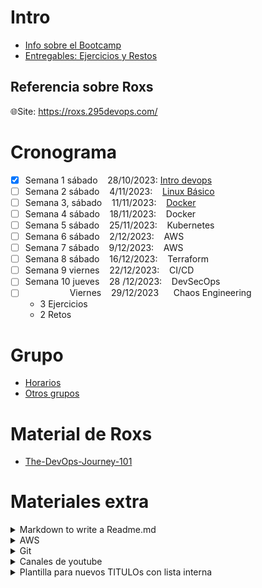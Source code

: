 # Intro
- [Info sobre el Bootcamp](https://github.com/roxsross/bootcamp-devops-2023)
- [Entregables: Ejercicios y Restos](https://reto.295devops.com/)


## Referencia sobre Roxs
🌐Site: https://roxs.295devops.com/ <br>
# Cronograma

- [x] Semana 1  sábado &nbsp;&nbsp; 28/10/2023: [Intro devops](https://www.youtube.com/watch?v=fgHBJ5Otmmw)
- [ ] Semana 2 sábado &nbsp;&nbsp;    4/11/2023: &nbsp;&nbsp; [Linux Básico](https://www.youtube.com/watch?v=ZQRCkcGSMSY&list=PLNkefP1xaOeyTQuNnd6HYVPqCWMXn-c5P&index=3)
- [ ] Semana 3, sábado &nbsp;&nbsp;  11/11/2023: &nbsp;&nbsp; [Docker](https://www.youtube.com/watch?v=TSaGCXsyVU4)
- [ ] Semana 4 sábado &nbsp;&nbsp;  18/11/2023: &nbsp;&nbsp; Docker
- [ ] Semana 5 sábado &nbsp;&nbsp; 25/11/2023: &nbsp;&nbsp; Kubernetes
- [ ] Semana 6 sábado &nbsp;&nbsp; 2/12/2023: &nbsp;&nbsp; AWS
- [ ] Semana 7 sábado &nbsp;&nbsp; 9/12/2023: &nbsp;&nbsp; AWS
- [ ] Semana 8 sábado &nbsp;&nbsp; 16/12/2023: &nbsp;&nbsp; Terraform
- [ ] Semana 9 viernes &nbsp;&nbsp; 22/12/2023: &nbsp;&nbsp; CI/CD
- [ ] Semana 10 jueves &nbsp;&nbsp; 28 /12/2023: &nbsp;&nbsp; DevSecOps
- [ ] &nbsp;&nbsp; &nbsp;&nbsp; &nbsp;&nbsp; &nbsp;&nbsp; &nbsp;&nbsp; &nbsp;&nbsp; Viernes &nbsp;&nbsp; 29/12/2023 &nbsp;&nbsp; &nbsp;&nbsp;Chaos Engineering
  - 3 Ejercicios
  - 2 Retos

# Grupo
- [Horarios](https://docs.google.com/spreadsheets/d/1OViwoNsT0SK6BkYBF9LAK52nge81xOmnaod90UK017E/edit#gid=0)<br>
- [Otros grupos](https://onedrive.live.com/edit?id=6A58A7F0ACCEC114!11010&resid=6A58A7F0ACCEC114!11010&ithint=file%2cxlsx&authkey=!AA7XkpY8AwLnNUw&wdo=2)



# Material de Roxs
- [The-DevOps-Journey-101](https://github.com/roxsross/The-DevOps-Journey-101)


# Materiales extra

  <details markdown=1>
    <summary markdown='span'> Markdown to write a Readme.md </summary>
    <ul> 
    <li> <p> <a href="https://markdown.es/">Tutorial</a> </p></li>
    </ul>  
  </details>
  
<details markdown=1><summary markdown='span'>AWS</summary>
<ul>
      <li><p><a href="https://explore.skillbuilder.aws/learn/external-ecommerce;view=none;redirectURL=?ctldoc-catalog-0=l-_es~field17-_44">SkillBuilder, catalogos de cursos oficiales de AWS, puedes usar filtros para seleccionar en espanol y el nivel</a></p>   </li>
      <li>  <p>    <a href="https://explore.skillbuilder.aws/learn/course/external/view/elearning/11458/aws-cloud-quest-cloud-practitioner">
          AWS Cloud Quest: Cloud Practitioner, 12 labs   </a>  </p>  </li>
      <li><p> <a href="https://aws.amazon.com/es/training/events/?th=tile&tile=ways&get-certified-vilt-courses-cards.sort-by=item.additionalFields.startDateSort&get-certified-vilt-courses-cards.sort-order=asc&awsf.get-certified-vilt-courses-type=*all&awsf.get-certified-vilt-courses-series=*all&awsf.get-certified-vilt-locations=*all&awsf.get-certified-vilt-countries=*all&awsf.get-certified-vilt-languages=*all&awsf.get-certified-vilt-courses-level=*all&awsf.get-certified-vilt-courses-tech-category=*all"> Eventos gratuitos</a> online, filtrar por idioma nivel, y ver usos horarios. Hay muchos talleres, donde dan acceso a labs o entrenamiento especificos </p>  </li>
      <li><p> <a href="https://awsactivationdays.splashthat.com/"> Eventos AWS</a>, de temas especificos, igual que el anterior.  </p>  </li>
      <li><p> <a href="https://partnercentral.awspartner.com/APNLogin?startURL=%2Fhome"> AWS Partner </a>, realizan muchas capacitaciones, online en vivo o por demanda, esta vinculado al skillbuilder, pero tiene mas cosas en vivo,se enfoca a empresas que son socios de AWS, y con el email corporativo se inscriben, incluso la empresa gana puntos, ya que les interesan que sus empleados esten certificados. Recomiendo apuntarse y acceder hacer el entrenamiento de <a href="https://aws.amazon.com/es/partners/training/"> AWS Partner: Accreditation (Technical) </a>, se gana una insignia, va de los fundamentos de la nube y temas relacionado de como comportarse para solucionar un problema al cliente. Depende la demanda algunas clases son muy personalizadas, con 10 estudiantes y haces nextworking con el profesor, las clases duran entre 4 y 8h o menos y obienes insignia y certificado de asistencia por aws en un dia. </p> </li>
       <li><p> <a href="url"> . </a> </p>  </li>
</ul>
</details>

  <details markdown=1>
    <summary markdown='span'>     Git </summary>
    <ul>
       <li> <p> Nota: no se olviden hacer fecth and pull para traer nuevos cambios.</p></li>
      <li> <p> <a href="https://pdfhost.io/v/86qKU30pz_GitVsGithub_2">Poster</a></p></li> 
      <li><p><a href="https://ohmygit.org/">Oh my git = game about learning Git!</a></p></li>
      <li><p><a href="https://learngitbranching.js.org/?locale=en_US">Learn Git Branching = game about learning Git!</a></p></li>      
    </ul>  
  </details>

 <details markdown=1>
  <summary markdown='span'>Canales de youtube</summary>
  <ul>
    <li><p><a href="https://www.youtube.com/@MaxCloud101">
  MaxCloud</a>, Especialista en AWS. Mirar su playlist, explica dedemanera escueta y sencilla, para la preparacion del cloud practitioner y archiquitecto de soluciones.</p></li>
    <li><p><a href="https://www.youtube.com/@fernandoing">
  Fernandoing</a>,Especialista en AWS y DevOps. Tiene su bootcamp de DevOps y mucha info extra.</p></li> 
   <li><p><a href="https://www.youtube.com/@DaveOps">
  DaveOps</a>,Especialista en DevOps. Enseña muchos temas basicos que bien.</p></li>
   <li><p><a href="https://www.youtube.com/@Nestux091">
  Nestor</a>,Especialista en AWS, Linux y programacion . Enseña muchos temas de manera amena, sus videos pueden ser largos pero se aprende bien y repondne a tus dudas.</p></li>
  </ul>  
</details>

<details markdown=1>
<summary markdown='span'>Plantilla para nuevos TITULOs con lista interna</summary>
<ul>
<li><p><a href="url">titulo de la url</a></p></li>
</ul>
</details>


